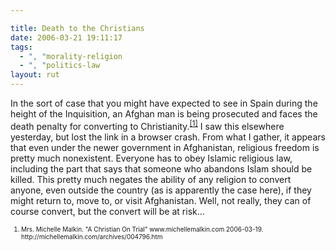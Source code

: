 ```yaml
---

title: Death to the Christians
date: 2006-03-21 19:11:17
tags:
  - ", "morality-religion
  - ", "politics-law
layout: rut
---
```


<p>In the sort of case that you might have expected to see in Spain during the height of the Inquisition, an Afghan man is being prosecuted and faces the death penalty for converting to Christianity.<sup><a href="http://michellemalkin.com/archives/004796.htm" title="A Christian On Trial">[1]</a></sup> I saw this elsewhere yesterday, but lost the link in a browser crash.  From what I gather, it appears that even under the newer government in Afghanistan, religious freedom is pretty much nonexistent.  Everyone has to obey Islamic religious law, including the part that says that someone who abandons Islam should be killed.  This pretty much negates the ability of any religion to convert anyone, even outside the country (as is apparently the case here), if they might return to, move to, or visit Afghanistan.  Well, not really, they can of course convert, but the convert will be at risk&#x2026;</p>  <font size="-2"><ol><font size="-2"><li><font size="-2">Mrs. Michelle Malkin.  "A Christian On Trial" www.michellemalkin.com 2006-03-19.  http://michellemalkin.com/archives/004796.htm </font></li></font></ol></font>

